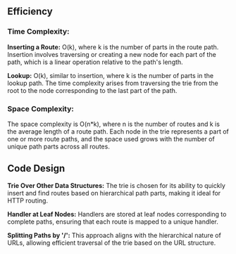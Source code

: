 ## Efficiency
### Time Complexity:

**Inserting a Route:** O(k), where k is the number of parts in the route path. Insertion involves traversing or creating a new node for each part of the path, which is a linear operation relative to the path's length.

**Lookup:** O(k), similar to insertion, where k is the number of parts in the lookup path. The time complexity arises from traversing the trie from the root to the node corresponding to the last part of the path.

### Space Complexity:

The space complexity is O(n*k), where n is the number of routes and k is the average length of a route path. Each node in the trie represents a part of one or more route paths, and the space used grows with the number of unique path parts across all routes.

## Code Design

**Trie Over Other Data Structures:** The trie is chosen for its ability to quickly insert and find routes based on hierarchical path parts, making it ideal for HTTP routing.

**Handler at Leaf Nodes:** Handlers are stored at leaf nodes corresponding to complete paths, ensuring that each route is mapped to a unique handler.

**Splitting Paths by '/':** This approach aligns with the hierarchical nature of URLs, allowing efficient traversal of the trie based on the URL structure.
